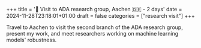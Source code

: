 +++
title = '🛫 Visit to ADA research group, Aachen 🇩🇪 - 2 days'
date = 2024-11-28T23:18:01+01:00
draft = false
categories = ["research visit"]
+++

Travel to Aachen to visit the second branch of the ADA research group, present my work, and meet researchers working on machine learning models' robustness.
